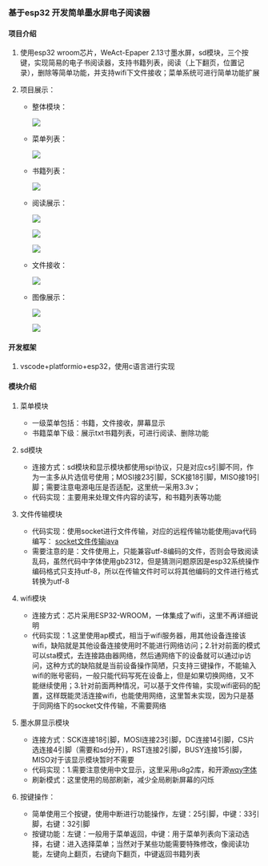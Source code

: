 ### 基于esp32 开发简单墨水屏电子阅读器

#### 项目介绍

1. 使用esp32 wroom芯片，WeAct-Epaper 2.13寸墨水屏，sd模块，三个按键，实现简易的电子书阅读器，支持书籍列表，阅读（上下翻页，位置记录），删除等简单功能，并支持wifi下文件接收；菜单系统可进行简单功能扩展

2. 项目展示：

   * 整体模块：

     ![](https://github.com/liftp/reader_esp32/blob/main/image/modules.jpg?raw=true)

   * 菜单列表：

     ![](https://github.com/liftp/reader_esp32/blob/main/image/menu_list.jpg?raw=true)

   * 书籍列表：

     ![](https://github.com/liftp/reader_esp32/blob/main/image/book_list.jpg?raw=true)

   * 阅读展示：

     ![](https://github.com/liftp/reader_esp32/blob/main/image/read.jpg?raw=true)

     ![](https://github.com/liftp/reader_esp32/blob/main/image/read_show1.jpg?raw=true)

     ![](https://github.com/liftp/reader_esp32/blob/main/image/read_show1.jpg?raw=true)

   * 文件接收：

     ![](https://github.com/liftp/reader_esp32/blob/main/image/file_receive.jpg?raw=true)

   * 图像展示：

     ![](https://github.com/liftp/reader_esp32/blob/main/image/wall_paper_menu.jpg?raw=true)

     ![](https://github.com/liftp/reader_esp32/blob/main/image/wall_paper_display.jpg?raw=true)

     

#### 开发框架

1. vscode+platformio+esp32，使用c语言进行实现

#### 模块介绍

1. 菜单模块
   * 一级菜单包括：书籍，文件接收，屏幕显示
   * 书籍菜单下级：展示txt书籍列表，可进行阅读、删除功能
2. sd模块
   * 连接方式：sd模块和显示模块都使用spi协议，只是对应cs引脚不同，作为一主多从片选信号使用；MOSI接23引脚，SCK接18引脚，MISO接19引脚；需要注意电源电压是否适配，这里统一采用3.3v；
   * 代码实现：主要用来处理文件内容的读写，和书籍列表等功能
3. 文件传输模块
   * 代码实现：使用socket进行文件传输，对应的远程传输功能使用java代码编写： [socket文件传输java](https://github.com/liftp/socket_file_send)
   * 需要注意的是：文件使用上，只能兼容utf-8编码的文件，否则会导致阅读乱码，虽然代码中字体使用gb2312，但是猜测问题原因是esp32系统操作编码格式只支持utf-8，所以在传输文件时可以将其他编码的文件进行格式转换为utf-8
4. wifi模块
   * 连接方式：芯片采用ESP32-WROOM，一体集成了wifi，这里不再详细说明
   * 代码实现：1.这里使用ap模式，相当于wifi服务器，用其他设备连接该wifi，缺陷就是其他设备连接使用时不能进行网络访问；2.针对前面的模式可以sta模式，去连接路由器网络，然后通网络下的设备就可以通过ip访问，这种方式的缺陷就是当前设备操作简陋，只支持三键操作，不能输入wifi的账号密码，一般只能代码写死在设备上，但是如果切换网络，又不能继续使用；3.针对前面两种情况，可以基于文件传输，实现wifi密码的配置，这样既能灵活连接wifi，也能使用网络，这里暂未实现，因为只是基于同网络下的socket文件传输，不需要网络
5. 墨水屏显示模块
   * 连接方式：SCK连接18引脚，MOSI连接23引脚，DC连接14引脚，CS片选连接4引脚（需要和sd分开），RST连接2引脚，BUSY连接15引脚，MISO对于该显示模块暂时不需要
   * 代码实现：1.需要注意使用中文显示，这里采用u8g2库，和开源[wqy字体](https://github.com/larryli/u8g2_wqy )
   * 刷新模式：这里使用的局部刷新，减少全局刷新屏幕的闪烁

6. 按键操作：
   * 简单使用三个按键，使用中断进行功能操作，左键：25引脚，中键：33引脚，右键：32引脚
   * 按键功能：左键：一般用于菜单返回，中键：用于菜单列表向下滚动选择，右键：进入选择菜单；当然对于某些功能需要特殊修改，像阅读功能，左键向上翻页，右键向下翻页，中键返回书籍列表



